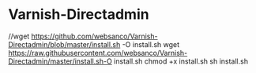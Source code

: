 # Varnish-Directadmin

//wget https://github.com/websanco/Varnish-Directadmin/blob/master/install.sh -O install.sh
wget https://raw.githubusercontent.com/websanco/Varnish-Directadmin/master/install.sh-O install.sh
chmod +x install.sh
sh install.sh

